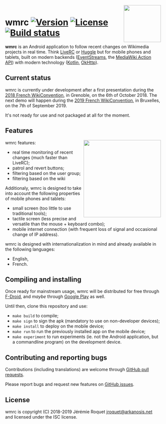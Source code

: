 <img src="https://upload.wikimedia.org/wikipedia/commons/thumb/c/c8/Wmrc_logo.svg/1182px-Wmrc_logo.svg.png" align="right" width="120px">

# wmrc [![Version](https://img.shields.io/badge/version-v0.1.0--dev-orange.svg)](https://semver.org/spec/v2.0.0.html) [![License](https://img.shields.io/badge/license-ISC-blue.svg)](/LICENSE) [![Build status](https://travis-ci.org/Arkanosis/wmrc.svg?branch=master)](https://travis-ci.org/Arkanosis/wmrc)

**wmrc** is an Android application to follow recent changes on Wikimedia projects in real time. Think [LiveRC](https://fr.wikipedia.org/wiki/Wikip%C3%A9dia:LiveRC/Documentation/fr) or [Huggle](https://en.wikipedia.org/wiki/Wikipedia:Huggle) but for mobile phones and tablets, built on modern backends ([EventStreams](https://wikitech.wikimedia.org/wiki/EventStreams), the [MediaWiki Action API](https://www.mediawiki.org/wiki/API:Main_page)) with modern technology ([Kotlin](https://kotlinlang.org/), [OkHttp](http://square.github.io/okhttp/)).

## Current status

wmrc is currently under development after a first presentation during the [2018 French WikiConvention](https://meta.wikimedia.org/wiki/WikiConvention_francophone/2018), in Grenoble, on the 6th of October 2018. The next demo will happen during the [2019 French WikiConvention](https://meta.wikimedia.org/wiki/WikiConvention_francophone/2019), in Bruxelles, on the 7th of September 2019.

It's not ready for use and not packaged at all for the moment.

## Features

<img src="https://upload.wikimedia.org/wikipedia/commons/8/86/Wmrc_0.1.0-dev.1.png" align="right" width="250px">

wmrc features:
 * real time monitoring of recent changes (much faster than LiveRC);
 * patrol and revert buttons;
 * filtering based on the user group;
 * filtering based on the wiki
 
Additionaly, wmrc is designed to take into account the following properties of mobile phones and tablets:
 * small screen (too little to use traditional tools);
 * tactile screen (less precise and versatile than the mouse + keyboard combo);
 * mobile internet connection (with frequent loss of signal and occasional change of IP address).
 
wmrc is designed with internationalization in mind and already available in the following languages:
 * English,
 * French.

## Compiling and installing

Once ready for mainstream usage, wmrc will be distributed for free through [F-Droid](https://f-droid.org/), and *maybe* through [Google Play](https://play.google.com/store) as well.

Until then, clone this repository and use:
 * `make build` to compile;
 * `make sign` to sign the apk (mandatory to use on non-developer devices);
 * `make install` to deploy on the mobile device;
 * `make run` to run the previously installed app on the mobile device;
 * `make experiment` to run experiments (ie. not the Android application, but a commandline program) on the development device.

## Contributing and reporting bugs

Contributions (including translations) are welcome through [GitHub pull requests](https://github.com/Arkanosis/wmrc/pulls).

Please report bugs and request new features on [GitHub issues](https://github.com/Arkanosis/wmrc/issues).

## License

wmrc is copyright (C) 2018-2019 Jérémie Roquet <jroquet@arkanosis.net> and licensed under the ISC license.
